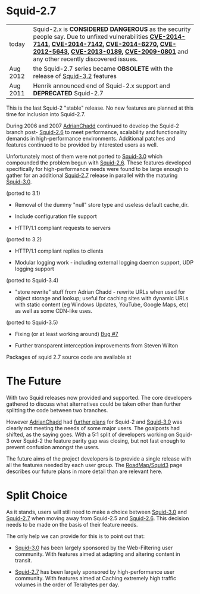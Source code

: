 # Squid-2.7

|          |                                                                                                                                                                                                                                                                                                                                                                                                                                                                                                                                                                                                     |
| -------- | --------------------------------------------------------------------------------------------------------------------------------------------------------------------------------------------------------------------------------------------------------------------------------------------------------------------------------------------------------------------------------------------------------------------------------------------------------------------------------------------------------------------------------------------------------------------------------------------------- |
| today    | Squid-2.x is **CONSIDERED DANGEROUS** as the security people say. Due to unfixed vulnerabilities **[CVE-2014-7141](http://www.squid-cache.org/Advisories/SQUID-2014_4.txt), [CVE-2014-7142](http://www.squid-cache.org/Advisories/SQUID-2014_4.txt), [CVE-2014-6270](http://www.squid-cache.org/Advisories/SQUID-2014_3.txt), [CVE-2012-5643](http://www.squid-cache.org/Advisories/SQUID-2012_1.txt), [CVE-2013-0189](http://www.squid-cache.org/Advisories/SQUID-2012_1.txt), [CVE-2009-0801](http://www.squid-cache.org/Advisories/SQUID-2011_1.txt)** and any other recently discovered issues. |
| Aug 2012 | the Squid-2.7 series became **OBSOLETE** with the release of [Squid-3.2](/Releases/Squid-3.2) features                                                                                                                                                                                                                                                                                                                                                                                                                                                    |
| Aug 2011 | Henrik announced end of Squid-2.x support and **DEPRECATED** Squid-2.7                                                                                                                                                                                                                                                                                                                                                                                                                                                                                                                              |

This is the last Squid-2 "stable" release. No new features are planned
at this time for inclusion into Squid-2.7.

During 2006 and 2007
[AdrianChadd](/AdrianChadd)
continued to develop the Squid-2 branch post-
[Squid-2.6](/Releases/Squid-2.6)
to meet performance, scalability and functionality demands in
high-performance environments. Additional patches and features continued
to be provided by interested users as well.

Unfortunately most of them were not ported to
[Squid-3.0](/Releases/Squid-3.0)
which compounded the problem begun with
[Squid-2.6](/Releases/Squid-2.6).
These features developed specifically for high-performance needs were
found to be large enough to gather for an additional [Squid-2.7]()
release in parallel with the maturing
[Squid-3.0](/Releases/Squid-3.0).

(ported to 3.1)

  - Removal of the dummy "null" store type and useless default
    cache_dir.

  - Include configuration file support

  - HTTP/1.1 compliant requests to servers

(ported to 3.2)

  - HTTP/1.1 compliant replies to clients

  - Modular logging work - including external logging daemon support,
    UDP logging support

(ported to Squid-3.4)

  - "store rewrite" stuff from Adrian Chadd - rewrite URLs when used for
    object storage and lookup; useful for caching sites with dynamic
    URLs with static content (eg Windows Updates, YouTube, Google Maps,
    etc) as well as some CDN-like uses.

(ported to Squid-3.5)

  - Fixing (or at least working around) [Bug
    \#7](https://bugs.squid-cache.org/show_bug.cgi?id=7)

  - Further transparent interception improvements from Steven Wilton

Packages of squid 2.7 source code are available at
[](http://www.squid-cache.org/Versions/v2/2.7/)

# The Future

With two Squid releases now provided and supported. The core developers
gathered to discuss what alternatives could be taken other than further
splitting the code between two branches.

However
[AdrianChadd](/AdrianChadd)
had [further
plans](/RoadMap/Squid2)
for Squid-2 and
[Squid-3.0](/Releases/Squid-3.0)
was clearly not meeting the needs of some major users. The goalposts had
shifted, as the saying goes. With a 5:1 split of developers working on
Squid-3 over Squid-2 the feature parity gap was closing, but not fast
enough to prevent confusion amongst the users.

The future aims of the project developers is to provide a single release
with all the features needed by each user group. The
[RoadMap/Squid3](/RoadMap/Squid3)
page describes our future plans in more detail than are relevant here.

# Split Choice

As it stands, users will still need to make a choice between
[Squid-3.0](/Releases/Squid-3.0)
and [Squid-2.7]() when moving away from Squid-2.5 and
[Squid-2.6](/Releases/Squid-2.6).
This decision needs to be made on the basis of their feature needs.

The only help we can provide for this is to point out that:

  - [Squid-3.0](/Releases/Squid-3.0)
    has been largely sponsored by the Web-Filtering user community. With
    features aimed at adapting and altering content in transit.

  - [Squid-2.7]() has been largely sponsored by high-performance user
    community. With features aimed at Caching extremely high traffic
    volumes in the order of Terabytes per day.
